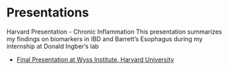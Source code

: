 # Presentations
Harvard Presentation - Chronic Inflammation
This presentation summarizes my findings on biomarkers in IBD and Barrett’s Esophagus during my internship at Donald Ingber’s lab 
- [Final Presentation at Wyss Institute, Harvard University](https://drive.google.com/drive/folders/1gbYHQjLFuItnd7ucDKxwVkjiZgnSzhtW?usp=sharing)

